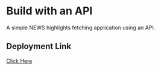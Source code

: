 # Build with an API

A simple NEWS highlights fetching application using an API.

## Deployment Link
[Click Here](https://sanket-mathur.github.io/MLH-LocalHackDay-Projects/Build%20with%20an%20API/)